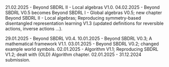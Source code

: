 21.02.2025 - Beyond SBDRL II - Local algebras V1.0.
04.02.2025 - Beyond SBDRL V0.5 becomes Beyond SBDRL I - Global algebras V0.5; new chapter Beyond SBDRL II - Local algebras; Reproducing symmetry-based disentangled representation learning V1.3 (updated definitions for reversible actions, inverse actions ...).

29.01.2025 - Beyond SBDRL V0.4.
10.01.2025 - Beyond SBDRL V0.3; A mathematical framework V1.1.
03.01.2025 - Beyond SBDRL V0.2; changed example world symbols.
02.01.2025 - Algorithm V1.1; Reproducing SBDRL V1.2; dealt with (OLD) Algorithm chapter.
02.01.2025 - 31.12.2024 submission.

